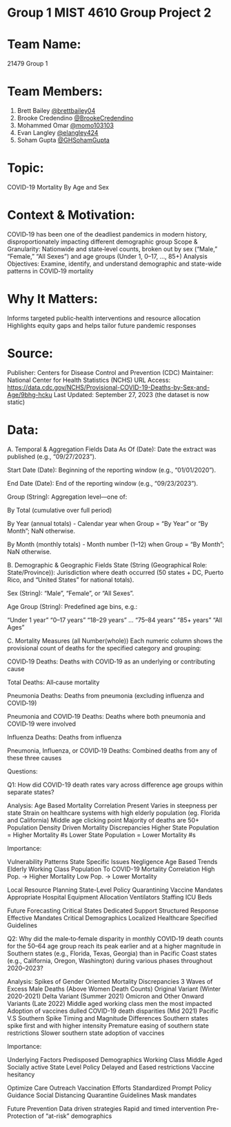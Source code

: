 # Group 1 MIST 4610 Group Project 2
# Team Name:
21479 Group 1

# Team Members: 
1) Brett Bailey [@brettbailey04](https://github.com/brettbailey04)
2) Brooke Credendino [@BrookeCredendino](https://github.com/BrookeCredendino)
3) Mohammed Omar [@momo103103](https://github.com/momo103103)
4) Evan Langley [@elangley424](https://github.com/elangley424)
5) Soham Gupta [@GHSohamGupta](https://github.com/GHSohamGupta)

# Topic: 
COVID-19 Mortality By Age and Sex

# Context & Motivation: 
COVID‑19 has been one of the deadliest pandemics in modern history, disproportionately impacting different demographic group
Scope & Granularity: Nationwide and state‑level counts, broken out by sex (“Male,” “Female,” “All Sexes”) and age groups (Under 1, 0–17, …, 85+)
Analysis Objectives:
Examine, identify, and understand demographic and state-wide patterns in COVID‑19 mortality

# Why It Matters:
Informs targeted public‑health interventions and resource allocation
Highlights equity gaps and helps tailor future pandemic responses

# Source:
Publisher: Centers for Disease Control and Prevention (CDC) 
Maintainer: National Center for Health Statistics (NCHS)
URL Access:  https://data.cdc.gov/NCHS/Provisional-COVID-19-Deaths-by-Sex-and-Age/9bhg-hcku
Last Updated: September 27, 2023 (the dataset is now static)

# Data:
A. Temporal & Aggregation Fields
Data As Of (Date): Date the extract was published (e.g., “09/27/2023”).


Start Date (Date): Beginning of the reporting window (e.g., “01/01/2020”).


End Date (Date): End of the reporting window (e.g., “09/23/2023”).


Group (String): Aggregation level—one of:


By Total (cumulative over full period)


By Year (annual totals) - Calendar year when Group = “By Year” or “By Month”; NaN otherwise.


By Month (monthly totals) -  Month number (1–12) when Group = “By Month”; NaN otherwise.

B. Demographic & Geographic Fields
State (String (Geographical Role: State/Province)): Jurisdiction where death occurred (50 states + DC, Puerto Rico, and “United States” for national totals).


Sex (String): “Male”, “Female”, or “All Sexes”.


Age Group (String): Predefined age bins, e.g.:


“Under 1 year”
“0–17 years”
“18–29 years”
…
“75–84 years”
“85+ years”
“All Ages”

C. Mortality Measures (all Number(whole))
Each numeric column shows the provisional count of deaths for the specified category and grouping:

COVID‑19 Deaths: Deaths with COVID‑19 as an underlying or contributing cause

Total Deaths: All‑cause mortality

Pneumonia Deaths: Deaths from pneumonia (excluding influenza and COVID‑19)

Pneumonia and COVID‑19 Deaths: Deaths where both pneumonia and COVID‑19 were involved

Influenza Deaths: Deaths from influenza

Pneumonia, Influenza, or COVID‑19 Deaths: Combined deaths from any of these three causes

Questions:

Q1: How did COVID-19 death rates vary across difference age groups within separate states?

Analysis:
Age Based Mortality Correlation Present
Varies in steepness per state
Strain on healthcare systems with high elderly population (eg. Florida and California)
Middle age clicking point
Majority of deaths are 50+
Population Density Driven Mortality Discrepancies
Higher State Population = Higher Mortality #s
Lower State Population = Lower Mortality #s

Importance:

Vulnerability Patterns
State Specific Issues
Negligence
Age Based Trends
Elderly
Working Class
Population To COVID-19 Mortality Correlation
High Pop. -> Higher Mortality
Low Pop. -> Lower Mortality

Local Resource Planning
State-Level Policy
Quarantining
Vaccine Mandates
Appropriate Hospital Equipment Allocation
Ventilators
Staffing 
ICU Beds


Future Forecasting
Critical States
Dedicated Support
Structured Response
Effective Mandates
Critical Demographics
Localized Healthcare
Specified Guidelines



Q2: Why did the male‑to‑female disparity in monthly COVID‑19 death counts for the 50–64 age group reach its peak earlier and at a higher magnitude in Southern states (e.g., Florida, Texas, Georgia) than in Pacific Coast states (e.g., California, Oregon, Washington) during various phases throughout 2020–2023?

Analysis:
Spikes of Gender Oriented Mortality Discrepancies
3 Waves of Excess Male Deaths (Above Women Death Counts)
Original Variant (Winter 2020-2021)
Delta Variant (Summer 2021)
Omicron and Other Onward Variants (Late 2022)
Middle aged working class men the most impacted
Adoption of vaccines dulled COVID-19 death disparities (Mid 2021)
Pacific V.S Southern Spike Timing and Magnitude Differences
Southern states spike first and with higher intensity
Premature easing of southern state restrictions
Slower southern state adoption of vaccines


Importance:

Underlying Factors
Predisposed Demographics
Working Class
Middle Aged
Socially active
State Level Policy
Delayed and Eased restrictions
Vaccine hesitancy

Optimize Care Outreach
Vaccination Efforts
Standardized
Prompt
Policy Guidance
Social Distancing
Quarantine Guidelines
Mask mandates

Future Prevention
Data driven strategies
Rapid and timed intervention
Pre-Protection of “at-risk” demographics




